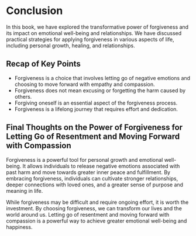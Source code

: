# Conclusion

In this book, we have explored the transformative power of forgiveness and its impact on emotional well-being and relationships. We have discussed practical strategies for applying forgiveness in various aspects of life, including personal growth, healing, and relationships.

Recap of Key Points
-------------------

* Forgiveness is a choice that involves letting go of negative emotions and choosing to move forward with empathy and compassion.
* Forgiveness does not mean excusing or forgetting the harm caused by others.
* Forgiving oneself is an essential aspect of the forgiveness process.
* Forgiveness is a lifelong journey that requires effort and dedication.

Final Thoughts on the Power of Forgiveness for Letting Go of Resentment and Moving Forward with Compassion
----------------------------------------------------------------------------------------------------------

Forgiveness is a powerful tool for personal growth and emotional well-being. It allows individuals to release negative emotions associated with past harm and move towards greater inner peace and fulfillment. By embracing forgiveness, individuals can cultivate stronger relationships, deeper connections with loved ones, and a greater sense of purpose and meaning in life.

While forgiveness may be difficult and require ongoing effort, it is worth the investment. By choosing forgiveness, we can transform our lives and the world around us. Letting go of resentment and moving forward with compassion is a powerful way to achieve greater emotional well-being and happiness.